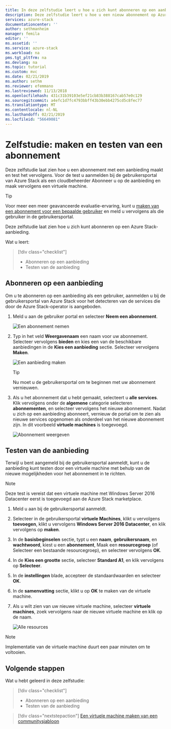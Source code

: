 ```yaml
---
title: In deze zelfstudie leert u hoe u zich kunt abonneren op een aanbieding van Azure Stack | Microsoft Docs
description: Deze zelfstudie leert u hoe u een nieuw abonnement op Azure Stack-services maken en testen van de aanbieding door te maken van een virtuele testmachine.
services: azure-stack
documentationcenter: ''
author: sethmanheim
manager: femila
editor: ''
ms.assetid: ''
ms.service: azure-stack
ms.workload: na
pms.tgt_pltfrm: na
ms.devlang: na
ms.topic: tutorial
ms.custom: mvc
ms.date: 02/21/2019
ms.author: sethm
ms.reviewer: efemmano
ms.lastreviewed: 11/13/2018
ms.openlocfilehash: 431c31b39103e5ef21cb83b388167cab57e0c129
ms.sourcegitcommit: a4efc1d7fc4793bbff43b30ebb4275cd5c8fec77
ms.translationtype: MT
ms.contentlocale: nl-NL
ms.lasthandoff: 02/21/2019
ms.locfileid: "56649081"
---
```

# <a name="tutorial-create-and-test-a-subscription"></a>Zelfstudie: maken en testen van een abonnement

Deze zelfstudie laat zien hoe u een abonnement met een aanbieding maakt en test het vervolgens. Voor de test u aanmelden bij de gebruikersportal van Azure Stack als een cloudbeheerder Abonneer u op de aanbieding en maak vervolgens een virtuele machine.

> [!TIP]
> Voor meer een meer geavanceerde evaluatie-ervaring, kunt u [maken van een abonnement voor een bepaalde gebruiker](../azure-stack-subscribe-plan-provision-vm.md#create-a-subscription-as-a-cloud-operator) en meld u vervolgens als die gebruiker in de gebruikersportal.

Deze zelfstudie laat zien hoe u zich kunt abonneren op een Azure Stack-aanbieding.

Wat u leert:

> [!div class="checklist"]
> * Abonneren op een aanbieding 
> * Testen van de aanbieding

## <a name="subscribe-to-an-offer"></a>Abonneren op een aanbieding

Om u te abonneren op een aanbieding als een gebruiker, aanmelden u bij de gebruikersportal van Azure Stack voor het detecteren van de services die door de Azure Stack-operator is aangeboden.

1. Meld u aan de gebruiker portal en selecteer **Neem een abonnement**.

   ![Een abonnement nemen](media/azure-stack-subscribe-services/get-subscription.png)

2. Typ in het veld **Weergavenaam** een naam voor uw abonnement. Selecteer vervolgens **bieden** en kies een van de beschikbare aanbiedingen in de **Kies een aanbieding** sectie. Selecteer vervolgens **Maken**.

   ![Een aanbieding maken](media/azure-stack-subscribe-services/create-subscription.png)

   > [!TIP]
   > Nu moet u de gebruikersportal om te beginnen met uw abonnement vernieuwen.

3. Als u het abonnement dat u hebt gemaakt, selecteert u **alle services**. Klik vervolgens onder de **algemene** categorie selecteren **abonnementen**, en selecteer vervolgens het nieuwe abonnement. Nadat u zich op een aanbieding abonneert, vernieuw de portal om te zien als nieuwe services opgenomen als onderdeel van het nieuwe abonnement zijn. In dit voorbeeld **virtuele machines** is toegevoegd.

   ![Abonnement weergeven](media/azure-stack-subscribe-services/view-subscription.png)

## <a name="test-the-offer"></a>Testen van de aanbieding

Terwijl u bent aangemeld bij de gebruikersportal aanmeldt, kunt u de aanbieding kunt testen door een virtuele machine met behulp van de nieuwe mogelijkheden voor het abonnement in te richten.

> [!NOTE]
> Deze test is vereist dat een virtuele machine met Windows Server 2016 Datacenter eerst is toegevoegd aan de Azure Stack marketplace.

1. Meld u aan bij de gebruikersportal aanmeldt.

2. Selecteer in de gebruikersportal **virtuele Machines**, klikt u vervolgens **toevoegen**, klikt u vervolgens **Windows Server 2016 Datacenter**, en klik vervolgens op **maken**.

3. In de **basisbeginselen** sectie, typt u een **naam**, **gebruikersnaam**, en **wachtwoord**, kiest u een **abonnement**, Maak een **resourcegroep** (of Selecteer een bestaande resourcegroep), en selecteer vervolgens **OK**.

4. In de **Kies een grootte** sectie, selecteer **Standard A1**, en klik vervolgens op **Selecteer**.  

5. In de **instellingen** blade, accepteer de standaardwaarden en selecteer **OK**.

6. In de **samenvatting** sectie, klikt u op **OK** te maken van de virtuele machine.  

7. Als u wilt zien van uw nieuwe virtuele machine, selecteer **virtuele machines**, zoek vervolgens naar de nieuwe virtuele machine en klik op de naam.

    ![Alle resources](media/azure-stack-subscribe-services/view-vm.png)

> [!NOTE]
> Implementatie van de virtuele machine duurt een paar minuten om te voltooien.

## <a name="next-steps"></a>Volgende stappen

Wat u hebt geleerd in deze zelfstudie:

> [!div class="checklist"]
> * Abonneren op een aanbieding 
> * Testen van de aanbieding

> [!div class="nextstepaction"]
> [Een virtuele machine maken van een communitysjabloon](azure-stack-create-vm-template.md)